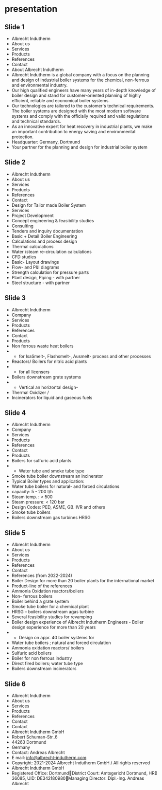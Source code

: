 # presentation

## Slide 1

- Albrecht Indutherm
- About us
- Services
- Products
- References
- Contact
- About Albrecht Indutherm
- Albrecht Indutherm is a global company with a focus on the planning and design of industrial boiler systems for the chemical, non-ferrous and environmental industry.
- Our high qualified engineers have many years of in-depth knowledge of boiler design and stand for customer-oriented planning of highly efficient, reliable and economical boiler systems.
- Our technologies are tailored to the customer's technical requirements. The boiler systems are designed with the most modern software systems and comply with the officially required and valid regulations and technical standards.
- As an innovative expert for heat recovery in industrial plants, we make an important contribution to energy saving and environmental protection.
- Headquarter: Germany, Dortmund
- Your partner for the planning and design for industrial boiler system

## Slide 2

- Albrecht Indutherm
- About us
- Services
- Products
- References
- Contact
- Design for Tailor made Boiler System
- Services
- Project Development
- Concept engineering & feasibility studies
- Consulting
- Tenders and inquiry documentation
- Basic + Detail Boiler Engineering
- Calculations and process design
- Thermal calculations
- Water /steam  re-circulation calculations
- CFD studies
- Basic- Layout drawings
- Flow- and P&I diagrams
- Strength calculation for pressure parts
- Plant design, Piping  - with partner
- Steel structure - with partner

## Slide 3

- Albrecht Indutherm
- Company
- Services
- Products
- References
- Contact
- Products
- Non ferrous waste heat boilers
- - for IsaSmelt-, Flashsmelt-, Ausmelt-  process  and other processes
- Reactors/ Boilers for nitric acid plants
- -  for all licensers
- Boilers downstream grate systems
- - Vertical an horizontal design-
- Thermal Oxidizer /
- Incinerators for liquid and gaseous fuels

## Slide 4

- Albrecht Indutherm
- Company
- Services
- Products
- References
- Contact
- Products
- Boilers for sulfuric acid plants
- - Water tube and smoke tube type
- Smoke tube boiler downstream an incinerator
- Typical Boiler types and application:
- Water tube boilers for natural- and forced circulations
- capacity: 	5 - 200 t/h
- Steam temp. : 	<  500
- Steam pressure: 	< 120 bar
- Design Codes: PED, ASME, GB. IVR and others
- Smoke tube boilers
- Boilers downstream gas turbines HRSG

## Slide 5

- Albrecht Indutherm
- About us
- Services
- Products
- References
- Contact
- References  (from 2022-2024)
- Boiler Design for more than 20 boiler plants for the international market
- Product-line of the references
- Ammonia Oxidation reactors/boilers
- Non- ferrous boilers
- Boiler behind a grate system
- Smoke tube boiler for a chemical plant
- HRSG – boilers downstream agas turbine
- Several feasibility studies for revamping
- Boiler design experience of Albrecht Indutherm Engineers - Boiler design experience for more than 20 years
- - Design on appr. 40 boiler systems for
- Water tube boilers ;  natural and forced circulation
- Ammonia oxidation reactors/ boilers
- Sulfuric acid boilers
- Boiler for non ferrous industry
- Direct fired boilers; water tube type
- Boilers downstream incinerators

## Slide 6

- Albrecht Indutherm
- About us
- Services
- Products
- References
- Contact
- Contact
- Albrecht  Indutherm GmbH
- Robert Schuman-Str..6
- 44263 Dortmund
- Germany
- Contact: Andreas Albrecht
- E mail: info@albrecht-indutherm.com
- Copyright: 2021-2024 Albrecht Indutherm GmbH / All rights reserved
- Albrecht Indutherm GmbH
- Registered Office: DortmundDistrict Court: Amtsgericht Dortmund, HRB 36085, UID: DE342180980Managing Director: Dipl.-Ing. Andreas Albrecht

